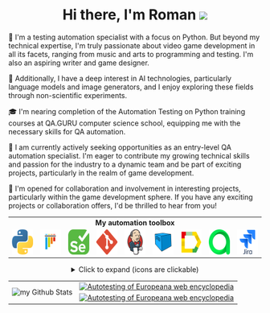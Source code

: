 <h1 align="center">Hi there, I'm Roman</a> 
<img src="https://github.com/blackcater/blackcater/raw/main/images/Hi.gif" height="32"/></h1>
👾 I'm a testing automation specialist with a focus on Python. But beyond my technical expertise, I'm truly passionate about video game development in all its facets, ranging from music and arts to programming and testing. I'm also an aspiring writer and game designer.<p>
  
🤖 Additionally, I have a deep interest in AI technologies, particularly language models and image generators, and I enjoy exploring these fields through non-scientific experiments.<p>
  
🎓 I'm nearing completion of the Automation Testing on Python training courses at QA.GURU computer science school, equipping me with the necessary skills for QA automation.<p>
  
🔎 I am currently actively seeking opportunities as an entry-level QA automation specialist. I'm eager to contribute my growing technical skills and passion for the industry to a dynamic team and be part of exciting projects, particularly in the realm of game development.<p>
  
🤝 I'm opened for collaboration and involvement in interesting projects, particularly within the game development sphere. If you have any exciting projects or collaboration offers, I'd be thrilled to hear from you!

<table align="center">
  <tr style="vertical-align: middle;">
    <td colspan="9" align="center"><b>My automation toolbox</b></td>
  </tr>
  <tr>
    <td>
      <img src="https://github.com/Kellerberg/Kellerberg/blob/main/images/python.svg" width="50" height="50">
    </td>
    <td>
      <img src="https://github.com/Kellerberg/Kellerberg/blob/main/images/pytest.svg" width="50" height="50">
    </td>
    <td>
      <img src="https://github.com/Kellerberg/Kellerberg/blob/main/images/selenium.svg" width="50" height="50">
    </td>
    <td>
      <img src="https://github.com/Kellerberg/Kellerberg/blob/main/images/git.svg" width="50" height="50">
    </td>
    <td>
      <img src="https://github.com/Kellerberg/Kellerberg/blob/main/images/jenkins.svg" width="50" height="50">
    </td>
    <td>
      <img src="https://github.com/Kellerberg/Kellerberg/blob/main/images/selenoid.svg" width="50" height="50">
    </td>
    <td>
      <img src="https://github.com/Kellerberg/Kellerberg/blob/main/images/allurereport.svg" width="50" height="50">
    </td>
    <td>
      <img src="https://github.com/Kellerberg/Kellerberg/blob/main/images/alluretestops.svg" width="50" height="50">
    </td>
    <td>
      <img src="https://github.com/Kellerberg/Kellerberg/blob/main/images/jira.svg" width="50" height="50">
    </td>
  </tr>
</table>
  
<details>
  <summary  align="center">Click to expand (icons are clickable)</summary>
  <table align="center">
      <tr>
        <td>
          <a href="https://www.python.org/">
            <img src="https://github.com/Kellerberg/Kellerberg/blob/main/images/python.svg" width="50" height="50">
          </a>
        </td>
        <td><b>Python:</b> A high-level, general-purpose programming language known for its simplicity, readability, and vast library support, used in a wide variety of applications.</td>
      </tr>
      <tr>
        <td>
          <a href="https://docs.pytest.org/">
            <img src="https://github.com/Kellerberg/Kellerberg/blob/main/images/pytest.svg" width="50" height="50">
          </a>
        </td>
        <td><b>Pytest:</b> A comprehensive testing framework for Python that makes it easy to write and run tests, including functional, integration, and unit tests.</td>
      </tr>
      <tr>
        <td>
          <a href="https://www.selenium.dev/">
            <img src="https://github.com/Kellerberg/Kellerberg/blob/main/images/selenium.svg" width="50" height="50">
          </a>
        </td>
        <td><b>Selenium:</b> A powerful automation tool used for web application testing, web scraping, and automating repetitive web tasks, with support for multiple programming languages.</td>
      </tr>
          <tr>
        <td>
          <a href="https://git-scm.com/">
            <img src="https://github.com/Kellerberg/Kellerberg/blob/main/images/git.svg" width="50" height="50">
          </a>
        </td>
        <td><b>Git:</b> A version control system used for tracking changes in source code, allowing teams to work collaboratively on software development projects.</td>
      </tr>    
      <tr>
        <td>
          <a href="https://www.jenkins.io/">
            <img src="https://github.com/Kellerberg/Kellerberg/blob/main/images/jenkins.svg" width="50" height="50">
          </a>  
        </td>
        <td><b>Jenkins:</b> An open-source automation server used for continuous integration and delivery of software projects, with extensive plugin support.</td>
      </tr>
      <tr>
        <td>
          <a href="https://aerokube.com/selenoid/latest/">  
            <img src="https://github.com/Kellerberg/Kellerberg/blob/main/images/selenoid.svg" width="50" height="50">
          </a>
        </td>
        <td><b>Selenoid:</b> An open-source implementation of Selenium Hub using Docker containers to launch browsers, providing fast and efficient test execution.</td>
      </tr>
      <tr>
        <td>
          <a href="https://qameta.io/allure-report/">  
            <img src="https://github.com/Kellerberg/Kellerberg/blob/main/images/allurereport.svg" width="50" height="50">
          </a>
        </td>
        <td><b>Allure Report:</b> A flexible tool for creating clear and concise test reports for automation test results, with support for various testing frameworks.</td>
      </tr>
      <tr>
        <td>
          <a href="https://qameta.io/">  
            <img src="https://github.com/Kellerberg/Kellerberg/blob/main/images/alluretestops.svg" width="50" height="50">
          </a>
        </td>
        <td><b>Allure TestOps:</b> A comprehensive test management and analytics platform providing end-to-end test management and reporting capabilities, including integration with various testing frameworks.</td>
      </tr>
      <tr>
        <td>
          <a href="https://www.atlassian.com/software/jira">
           <img src="https://github.com/Kellerberg/Kellerberg/blob/main/images/jira.svg" width="50" height="50">
          </a>
        </td>
        <td><b>Jira:</b> A popular project management, issue tracking, and bug fixing tool that helps teams to plan, track, and release software, with customizable workflows and extensive integration options.</td>
      </tr>
  </table>
</details>




<table align="center" width="100%">
  <tr>
    <td rowspan="2" align="center">
      <img src="https://github-readme-stats.vercel.app/api?username=Kellerberg" alt="my Github Stats"/>
    </td>
    <td align="center">
      <a href="https://github.com/Kellerberg/autotesting_europeana">
        <img src="https://github-readme-stats.vercel.app/api/pin/?username=Kellerberg&repo=autotesting_europeana" alt="Autotesting of Europeana web encyclopedia">
      </a>
    </td>

  </tr>

  <tr>
    <td colspan="2" align="center">
      <a href="https://github.com/Kellerberg/autotesting_europeana">
        <img src="https://github-readme-stats.vercel.app/api/pin/?username=Kellerberg&repo=autotesting_europeana" alt="Autotesting of Europeana web encyclopedia">
      </a>
    </td>
  </tr>
</table>




<!--
**Kellerberg/Kellerberg** is a ✨ _special_ ✨ repository because its `README.md` (this file) appears on your GitHub profile.

Here are some ideas to get you started:

- 🔭 I’m currently working on ...
- 🌱 I’m currently learning ...
- 👯 I’m looking to collaborate on ...
- 🤔 I’m looking for help with ...
- 💬 Ask me about ...
- 📫 How to reach me: ...
- 😄 Pronouns: ...
- ⚡ Fun fact: ...
-->
